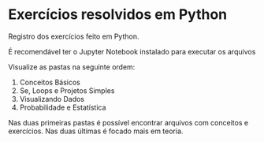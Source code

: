 # Exercícios resolvidos em Python
Registro dos exercícios feito em Python.

É recomendável ter o Jupyter Notebook instalado para executar os arquivos

Visualize as pastas na seguinte ordem:
1. Conceitos Básicos
2. Se, Loops e Projetos Simples
3. Visualizando Dados 
4. Probabilidade e Estatística

Nas duas primeiras pastas é possível encontrar arquivos com conceitos e exercícios.
Nas duas últimas é focado mais em teoria. 
